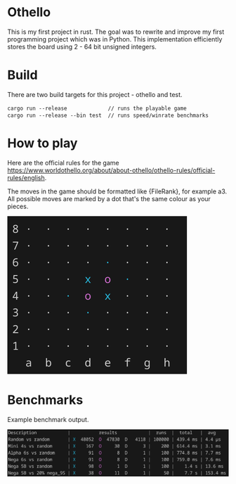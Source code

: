 # Othello
This is my first project in rust. The goal was to rewrite and improve my first programming project which was in Python.
This implementation efficiently stores the board using 2 - 64 bit unsigned integers.

# Build
There are two build targets for this project - othello and test.

    cargo run --release             // runs the playable game
    cargo run --release --bin test  // runs speed/winrate benchmarks


# How to play
Here are the official rules for the game https://www.worldothello.org/about/about-othello/othello-rules/official-rules/english.

The moves in the game should be formatted like {FileRank}, for example a3. All possible moves are marked by a dot that's the same colour as your pieces.

![alt text](images/board.png)

# Benchmarks
Example benchmark output.

![alt text](images/benchmark.png)




